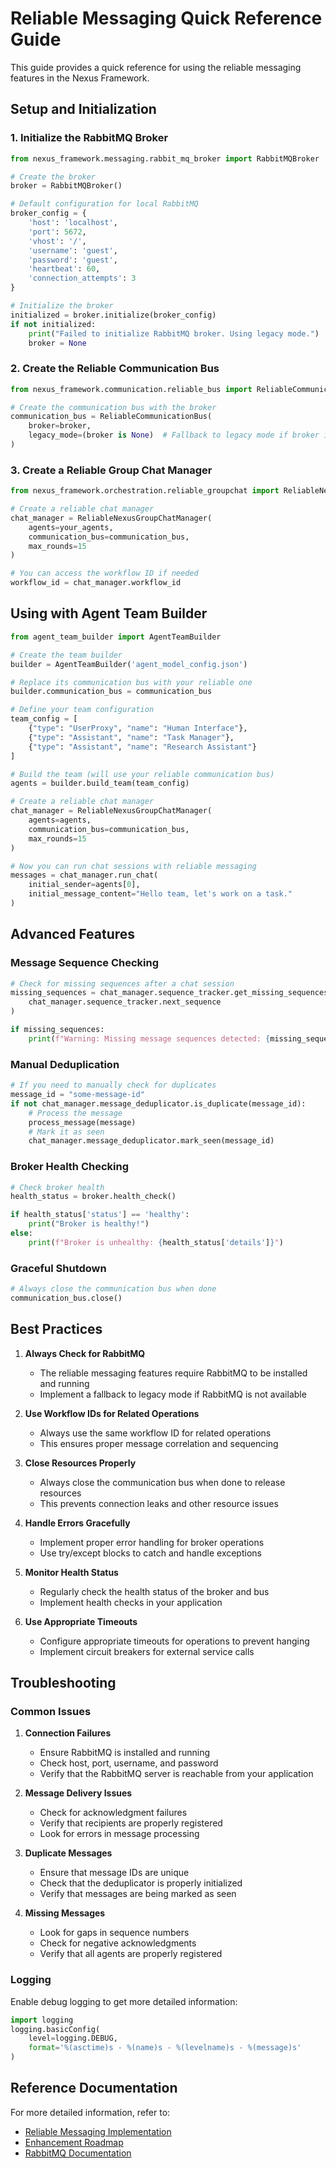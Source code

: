 # Reliable Messaging Quick Reference Guide

This guide provides a quick reference for using the reliable messaging features in the Nexus Framework.

## Setup and Initialization

### 1. Initialize the RabbitMQ Broker

```python
from nexus_framework.messaging.rabbit_mq_broker import RabbitMQBroker

# Create the broker
broker = RabbitMQBroker()

# Default configuration for local RabbitMQ
broker_config = {
    'host': 'localhost',
    'port': 5672,
    'vhost': '/',
    'username': 'guest',
    'password': 'guest',
    'heartbeat': 60,
    'connection_attempts': 3
}

# Initialize the broker
initialized = broker.initialize(broker_config)
if not initialized:
    print("Failed to initialize RabbitMQ broker. Using legacy mode.")
    broker = None
```

### 2. Create the Reliable Communication Bus

```python
from nexus_framework.communication.reliable_bus import ReliableCommunicationBus

# Create the communication bus with the broker
communication_bus = ReliableCommunicationBus(
    broker=broker,
    legacy_mode=(broker is None)  # Fallback to legacy mode if broker init failed
)
```

### 3. Create a Reliable Group Chat Manager

```python
from nexus_framework.orchestration.reliable_groupchat import ReliableNexusGroupChatManager

# Create a reliable chat manager
chat_manager = ReliableNexusGroupChatManager(
    agents=your_agents,
    communication_bus=communication_bus,
    max_rounds=15
)

# You can access the workflow ID if needed
workflow_id = chat_manager.workflow_id
```

## Using with Agent Team Builder

```python
from agent_team_builder import AgentTeamBuilder

# Create the team builder
builder = AgentTeamBuilder('agent_model_config.json')

# Replace its communication bus with your reliable one
builder.communication_bus = communication_bus

# Define your team configuration
team_config = [
    {"type": "UserProxy", "name": "Human Interface"},
    {"type": "Assistant", "name": "Task Manager"},
    {"type": "Assistant", "name": "Research Assistant"}
]

# Build the team (will use your reliable communication bus)
agents = builder.build_team(team_config)

# Create a reliable chat manager
chat_manager = ReliableNexusGroupChatManager(
    agents=agents,
    communication_bus=communication_bus,
    max_rounds=15
)

# Now you can run chat sessions with reliable messaging
messages = chat_manager.run_chat(
    initial_sender=agents[0],
    initial_message_content="Hello team, let's work on a task."
)
```

## Advanced Features

### Message Sequence Checking

```python
# Check for missing sequences after a chat session
missing_sequences = chat_manager.sequence_tracker.get_missing_sequences(
    chat_manager.sequence_tracker.next_sequence
)

if missing_sequences:
    print(f"Warning: Missing message sequences detected: {missing_sequences}")
```

### Manual Deduplication

```python
# If you need to manually check for duplicates
message_id = "some-message-id"
if not chat_manager.message_deduplicator.is_duplicate(message_id):
    # Process the message
    process_message(message)
    # Mark it as seen
    chat_manager.message_deduplicator.mark_seen(message_id)
```

### Broker Health Checking

```python
# Check broker health
health_status = broker.health_check()

if health_status['status'] == 'healthy':
    print("Broker is healthy!")
else:
    print(f"Broker is unhealthy: {health_status['details']}")
```

### Graceful Shutdown

```python
# Always close the communication bus when done
communication_bus.close()
```

## Best Practices

1. **Always Check for RabbitMQ**
   - The reliable messaging features require RabbitMQ to be installed and running
   - Implement a fallback to legacy mode if RabbitMQ is not available

2. **Use Workflow IDs for Related Operations**
   - Always use the same workflow ID for related operations
   - This ensures proper message correlation and sequencing

3. **Close Resources Properly**
   - Always close the communication bus when done to release resources
   - This prevents connection leaks and other resource issues

4. **Handle Errors Gracefully**
   - Implement proper error handling for broker operations
   - Use try/except blocks to catch and handle exceptions

5. **Monitor Health Status**
   - Regularly check the health status of the broker and bus
   - Implement health checks in your application

6. **Use Appropriate Timeouts**
   - Configure appropriate timeouts for operations to prevent hanging
   - Implement circuit breakers for external service calls

## Troubleshooting

### Common Issues

1. **Connection Failures**
   - Ensure RabbitMQ is installed and running
   - Check host, port, username, and password
   - Verify that the RabbitMQ server is reachable from your application

2. **Message Delivery Issues**
   - Check for acknowledgment failures
   - Verify that recipients are properly registered
   - Look for errors in message processing

3. **Duplicate Messages**
   - Ensure that message IDs are unique
   - Check that the deduplicator is properly initialized
   - Verify that messages are being marked as seen

4. **Missing Messages**
   - Look for gaps in sequence numbers
   - Check for negative acknowledgments
   - Verify that all agents are properly registered

### Logging

Enable debug logging to get more detailed information:

```python
import logging
logging.basicConfig(
    level=logging.DEBUG,
    format='%(asctime)s - %(name)s - %(levelname)s - %(message)s'
)
```

## Reference Documentation

For more detailed information, refer to:

- [Reliable Messaging Implementation](RELIABLE_MESSAGING_IMPLEMENTATION.md)
- [Enhancement Roadmap](ENHANCEMENT_ROADMAP.md)
- [RabbitMQ Documentation](https://www.rabbitmq.com/documentation.html)
